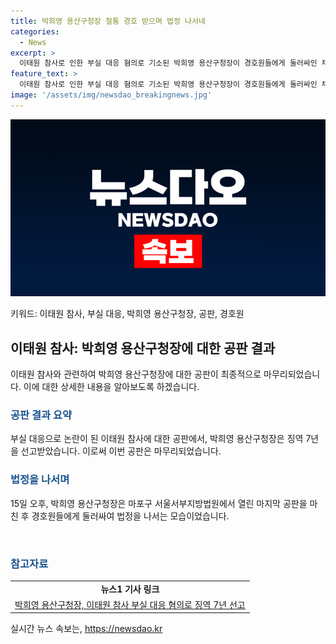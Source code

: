 ```yaml
---
title: 박희영 용산구청장 철통 경호 받으며 법정 나서네
categories:
  - News
excerpt: >
  이태원 참사로 인한 부실 대응 혐의로 기소된 박희영 용산구청장이 경호원들에게 둘러싸인 채 법정을 나서며 최종 공판을 마무리했다. 검찰은 업무상과실치사상 혐의로 징역 7년을 구형했다. (150자)
feature_text: >
  이태원 참사로 인한 부실 대응 혐의로 기소된 박희영 용산구청장이 경호원들에게 둘러싸인 채 법정을 나서며 최종 공판을 마무리했다. 검찰은 업무상과실치사상 혐의로 징역 7년을 구형했다. (150자)
image: '/assets/img/newsdao_breakingnews.jpg'
---
```


<p><img src="/assets/img/newsdao_breakingnews.jpg" alt="koreaapp 속보" /></p>

<p>키워드: 이태원 참사, 부실 대응, 박희영 용산구청장, 공판, 경호원</p>

<h2 data-ke-size="size26">이태원 참사: 박희영 용산구청장에 대한 공판 결과</h2>

<p data-ke-size="size16">이태원 참사와 관련하여 박희영 용산구청장에 대한 공판이 최종적으로 마무리되었습니다. 이에 대한 상세한 내용을 알아보도록 하겠습니다.</p>

<h3><b><span style="color: #1a5490;">공판 결과 요약</span></b></h3>

<p data-ke-size="size16">부실 대응으로 논란이 된 이태원 참사에 대한 공판에서, 박희영 용산구청장은 징역 7년을 선고받았습니다. 이로써 이번 공판은 마무리되었습니다.</p>

<h3><b><span style="color: #1a5490;">법정을 나서며</span></b></h3>

<p data-ke-size="size16">15일 오후, 박희영 용산구청장은 마포구 서울서부지방법원에서 열린 마지막 공판을 마친 후 경호원들에게 둘러싸여 법정을 나서는 모습이었습니다.</p>

<p data-ke-size="size16">&nbsp;</p>

<h3><b><span style="color: #1a5490;">참고자료</span></b></h3>

<table>
<tbody>
<tr>
<td style="text-align: center; height: 17px;"><b>뉴스1 기사 링크</b></td>
</tr>
<tr>
<td style="text-align: center; height: 17px;"><a href="https://www.news1.kr/articles/?4371366" target="_blank" rel="noopener">박희영 용산구청장, 이태원 참사 부실 대응 혐의로 징역 7년 선고</a></td>
</tr>
</tbody>
</table>
실시간 뉴스 속보는, <a href="https://newsdao.kr" rel="dofollow">https://newsdao.kr</a>


